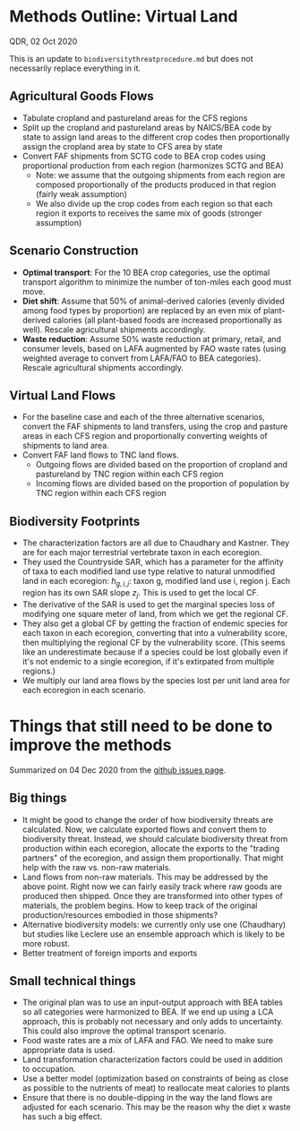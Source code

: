 # Methods Outline: Virtual Land

QDR, 02 Oct 2020

This is an update to `biodiversitythreatprocedure.md` but does not necessarily replace everything in it.

## Agricultural Goods Flows

- Tabulate cropland and pastureland areas for the CFS regions
- Split up the cropland and pastureland areas by NAICS/BEA code by state to assign land areas to the different crop codes then proportionally assign the cropland area by state to CFS area by state
- Convert FAF shipments from SCTG code to BEA crop codes using proportional production from each region (harmonizes SCTG and BEA)
  + Note: we assume that the outgoing shipments from each region are composed proportionally of the products produced in that region (fairly weak assumption)
  + We also divide up the crop codes from each region so that each region it exports to receives the same mix of goods (stronger assumption)
  
## Scenario Construction

- **Optimal transport**: For the 10 BEA crop categories, use the optimal transport algorithm to minimize the number of ton-miles each good must move.
- **Diet shift**: Assume that 50% of animal-derived calories (evenly divided among food types by proportion) are replaced by an even mix of plant-derived calories (all plant-based foods are increased proportionally as well). Rescale agricultural shipments accordingly.
- **Waste reduction**: Assume 50% waste reduction at primary, retail, and consumer levels, based on LAFA augmented by FAO waste rates (using weighted average to convert from LAFA/FAO to BEA categories). Rescale agricultural shipments accordingly.

## Virtual Land Flows

- For the baseline case and each of the three alternative scenarios, convert the FAF shipments to land transfers, using the crop and pasture areas in each CFS region and proportionally converting weights of shipments to land area.
- Convert FAF land flows to TNC land flows.
  + Outgoing flows are divided based on the proportion of cropland and pastureland by TNC region within each CFS region
  + Incoming flows are divided based on the proportion of population by TNC region within each CFS region

## Biodiversity Footprints

- The characterization factors are all due to Chaudhary and Kastner. They are for each major terrestrial vertebrate taxon in each ecoregion.
- They used the Countryside SAR, which has a parameter for the affinity of taxa to each modified land use type relative to natural unmodified land in each ecoregion: $h_{g,i,j}$: taxon g, modified land use i, region j. Each region has its own SAR slope $z_{j}$. This is used to get the local CF.
- The derivative of the SAR is used to get the marginal species loss of modifying one square meter of land, from which we get the regional CF.
- They also get a global CF by getting the fraction of endemic species for each taxon in each ecoregion, converting that into a vulnerability score, then multiplying the regional CF by the vulnerability score. (This seems like an underestimate because if a species could be lost globally even if it's not endemic to a single ecoregion, if it's extirpated from multiple regions.)
- We multiply our land area flows by the species lost per unit land area for each ecoregion in each scenario.

# Things that still need to be done to improve the methods

Summarized on 04 Dec 2020 from the [github issues page](https://github.com/qdread/virtualland/issues).

## Big things

- It might be good to change the order of how biodiversity threats are calculated. Now, we calculate exported flows and convert them to biodiversity threat. Instead, we should calculate biodiversity threat from production within each ecoregion, allocate the exports to the "trading partners" of the ecoregion, and assign them proportionally. That might help with the raw vs. non-raw materials.
- Land flows from non-raw materials. This may be addressed by the above point. Right now we can fairly easily track where raw goods are produced then shipped. Once they are transformed into other types of materials, the problem begins. How to keep track of the original production/resources embodied in those shipments?
- Alternative biodiversity models: we currently only use one (Chaudhary) but studies like Leclere use an ensemble approach which is likely to be more robust.
- Better treatment of foreign imports and exports

## Small technical things

- The original plan was to use an input-output approach with BEA tables so all categories were harmonized to BEA. If we end up using a LCA approach, this is probably not necessary and only adds to uncertainty. This could also improve the optimal transport scenario.
- Food waste rates are a mix of LAFA and FAO. We need to make sure appropriate data is used.
- Land transformation characterization factors could be used in addition to occupation.
- Use a better model (optimization based on constraints of being as close as possible to the nutrients of meat) to reallocate meat calories to plants
- Ensure that there is no double-dipping in the way the land flows are adjusted for each scenario. This may be the reason why the diet x waste has such a big effect.
